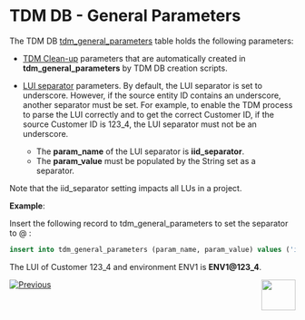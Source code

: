 # TDM DB - General Parameters

The TDM DB  [tdm_general_parameters](/articles/TDM/tdm_architecture/02_tdm_database.md#tdm_general_parameters) table holds the following parameters:

- [TDM Clean-up](/articles/TDM/tdm_architecture/06_tdmdb_cleanup_process.md) parameters that are automatically created in **tdm_general_parameters** by TDM DB creation scripts.

- [LUI separator](/articles/TDM/tdm_implementation/01_tdm_set_instance_per_env_and_version.md#tdm-separator) parameters. By default, the LUI separator is set to underscore. However, if the source entity ID contains an underscore, another separator must be set. For example, to enable the TDM process to parse the LUI correctly and to get the correct Customer ID, if the source Customer ID is 123_4, the LUI separator must not be an underscore.
  - The **param_name** of the LUI separator is **iid_separator**.  
  - The **param_value** must be populated by the String set as a separator.  

Note that the iid_separator setting impacts all LUs in a project.

  

  **Example**:

Insert the following record to tdm_general_parameters to set the separator to @ : 

```sql
insert into tdm_general_parameters (param_name, param_value) values ('iid_separator', '@');
```
  
The LUI of Customer 123_4 and environment ENV1 is **ENV1@123_4**.



[![Previous](/articles/images/Previous.png)](01_tdm_gui_configuration.md)[<img align="right" width="60" height="54" src="/articles/images/Next.png">](03_tdm_fabric_credentials.md)
